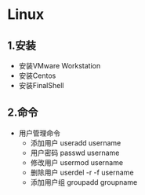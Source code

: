 # Linux
## 1.安装
+ 安装VMware Workstation
+ 安装Centos
+ 安装FinalShell

## 2.命令
+ 用户管理命令
    + 添加用户 useradd username
    + 用户密码 passwd username
    + 修改用户 usermod username
    + 删除用户 userdel -r -f username
    + 添加用户组 groupadd groupname